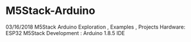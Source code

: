 # M5Stack-Arduino
03/16/2018
M5Stack Arduino Exploration , Examples , Projects
Hardware:  ESP32 M5Stack
Development : Arduino 1.8.5 IDE
